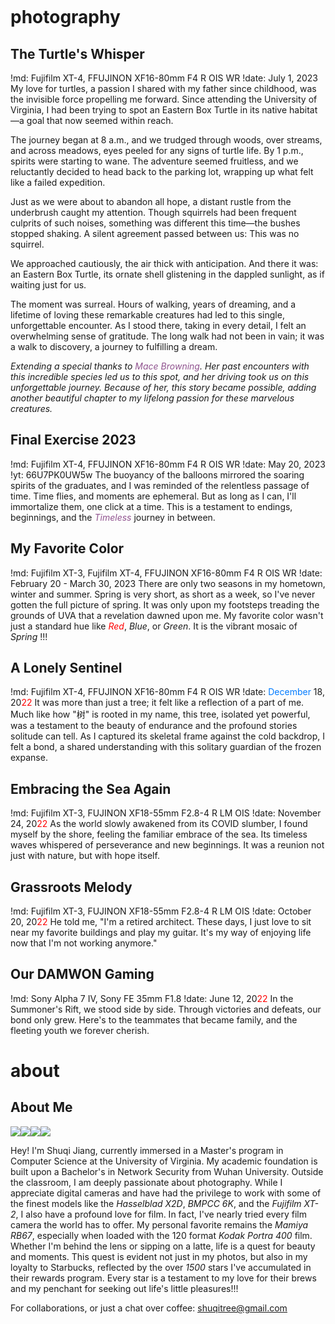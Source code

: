 <svg id=fun viewBox='-1200, -1000, 3000, 3000'></svg>

# photography

## The Turtle's Whisper
!md: Fujifilm XT-4, FFUJINON XF16-80mm F4 R OIS WR
!date: July 1, 2023
My love for turtles, a passion I shared with my father since childhood, was the invisible force propelling me forward. Since attending the University of Virginia, I had been trying to spot an Eastern Box Turtle in its native habitat—a goal that now seemed within reach.

The journey began at 8 a.m., and we trudged through woods, over streams, and across meadows, eyes peeled for any signs of turtle life. By 1 p.m., spirits were starting to wane. The adventure seemed fruitless, and we reluctantly decided to head back to the parking lot, wrapping up what felt like a failed expedition.

Just as we were about to abandon all hope, a distant rustle from the underbrush caught my attention. Though squirrels had been frequent culprits of such noises, something was different this time—the bushes stopped shaking. A silent agreement passed between us: This was no squirrel.

We approached cautiously, the air thick with anticipation. And there it was: an Eastern Box Turtle, its ornate shell glistening in the dappled sunlight, as if waiting just for us.

The moment was surreal. Hours of walking, years of dreaming, and a lifetime of loving these remarkable creatures had led to this single, unforgettable encounter. As I stood there, taking in every detail, I felt an overwhelming sense of gratitude. The long walk had not been in vain; it was a walk to discovery, a journey to fulfilling a dream.

_Extending a special thanks to <a href="https://shuqitree.github.io/the-turtles-whisper" style="color: #90538F; text-decoration: none;" onmouseover="this.style.textDecoration='underline';" onmouseout="this.style.textDecoration='none';">_Mace Browning_</a>. Her past encounters with this incredible species led us to this spot, and her driving took us on this unforgettable journey. Because of her, this story became possible, adding another beautiful chapter to my lifelong passion for these marvelous creatures._


## Final Exercise 2023
!md: Fujifilm XT-4, FFUJINON XF16-80mm F4 R OIS WR
!date: May 20, 2023
!yt: 66U7PK0UW5w
The buoyancy of the balloons mirrored the soaring spirits of the graduates, and I was reminded of the relentless passage of time. Time flies, and moments are ephemeral. But as long as I can, I'll immortalize them, one click at a time. This is a testament to endings, beginnings, and the <a href="https://www.youtube.com/watch?v=osmzwWw4RYM" target="_blank" style="color: #90538F; text-decoration: none;" onmouseover="this.style.textDecoration='underline';" onmouseout="this.style.textDecoration='none';">_Timeless_</a> journey in between.


## My Favorite Color
!md: Fujifilm XT-3, Fujifilm XT-4, FFUJINON XF16-80mm F4 R OIS WR
!date: February 20 - March 30, 2023
There are only two seasons in my hometown, winter and summer. Spring is very short, as short as a week, so I've never gotten the full picture of spring. It was only upon my footsteps treading the grounds of UVA that a revelation dawned upon me. My favorite color wasn't just a standard hue like <a href="https://www.youtube.com/watch?v=R_rUYuFtNO4" target="_blank" style="color: #FF0000; text-decoration: none;" onmouseover="this.style.textDecoration='underline';" onmouseout="this.style.textDecoration='none';">_Red_</a>, _Blue_, or _Green_. It is the vibrant mosaic of _Spring_ !!!


## A Lonely Sentinel
!md: Fujifilm XT-4, FFUJINON XF16-80mm F4 R OIS WR
!date: <a href="https://www.youtube.com/watch?v=qc2Z-OX9wnc" target="_blank" style="color: #007BFF; text-decoration: none;" onmouseover="this.style.textDecoration='underline';" onmouseout="this.style.textDecoration='none';">December</a> 18, 20<a href="https://www.youtube.com/watch?v=9boiT64sm0Q" target="_blank" style="color: #FF0000; text-decoration: none;" onmouseover="this.style.textDecoration='underline';" onmouseout="this.style.textDecoration='none';">22</a>
It was more than just a tree; it felt like a reflection of a part of me. Much like how "树" is rooted in my name, this tree, isolated yet powerful, was a testament to the beauty of endurance and the profound stories solitude can tell. As I captured its skeletal frame against the cold backdrop, I felt a bond, a shared understanding with this solitary guardian of the frozen expanse.


## Embracing the Sea Again
!md: Fujifilm XT-3, FUJINON XF18-55mm F2.8-4 R LM OIS
!date: November 24, 20<a href="https://www.youtube.com/watch?v=9boiT64sm0Q" target="_blank" style="color: #FF0000; text-decoration: none;" onmouseover="this.style.textDecoration='underline';" onmouseout="this.style.textDecoration='none';">22</a>
As the world slowly awakened from its COVID slumber, I found myself by the shore, feeling the familiar embrace of the sea. Its timeless waves whispered of perseverance and new beginnings. It was a reunion not just with nature, but with hope itself.


## Grassroots Melody
!md: Fujifilm XT-3, FUJINON XF18-55mm F2.8-4 R LM OIS
!date: October 20, 20<a href="https://www.youtube.com/watch?v=9boiT64sm0Q" target="_blank" style="color: #FF0000; text-decoration: none;" onmouseover="this.style.textDecoration='underline';" onmouseout="this.style.textDecoration='none';">22</a>
He told me, "I'm a retired architect. These days, I just love to sit near my favorite buildings and play my guitar. It's my way of enjoying life now that I'm not working anymore."


## Our DAMWON Gaming
!md: Sony Alpha 7 IV, Sony FE 35mm F1.8
!date: June 12, 20<a href="https://www.youtube.com/watch?v=9boiT64sm0Q" target="_blank" style="color: #FF0000; text-decoration: none;" onmouseover="this.style.textDecoration='underline';" onmouseout="this.style.textDecoration='none';">22</a>
In the Summoner's Rift, we stood side by side. Through victories and defeats, our bond only grew. Here's to the teammates that became family, and the fleeting youth we forever cherish.




# about

## About Me

<div id=about-pictures><img src=media/profile/gradpic.webp><img src=media/profile/walking.webp><img src=media/profile/sitting.webp><img src=media/profile/reading.webp></div>

Hey! I'm Shuqi Jiang, currently immersed in a Master's program in Computer Science at the University of Virginia. My academic foundation is built upon a Bachelor's in Network Security from Wuhan University.  Outside the classroom, I am deeply passionate about photography. While I appreciate digital cameras and have had the privilege to work with some of the finest models like the _Hasselblad X2D_, _BMPCC 6K_, and the _Fujifilm XT-2_, I also have a profound love for film. In fact, I've nearly tried every film camera the world has to offer. My personal favorite remains the _Mamiya RB67_, especially when loaded with the 120 format _Kodak Portra 400_ film. Whether I'm behind the lens or sipping on a latte, life is a quest for beauty and moments. This quest is evident not just in my photos, but also in my loyalty to Starbucks, reflected by the over _1500_ stars I've accumulated in their rewards program. Every star is a testament to my love for their brews and my penchant for seeking out life's little pleasures!!!

<p>
For collaborations, or just a chat over coffee:  <a href='mailto:shuqitree@gmail.com'><u>  shuqitree@gmail.com</u></a>
</p>
